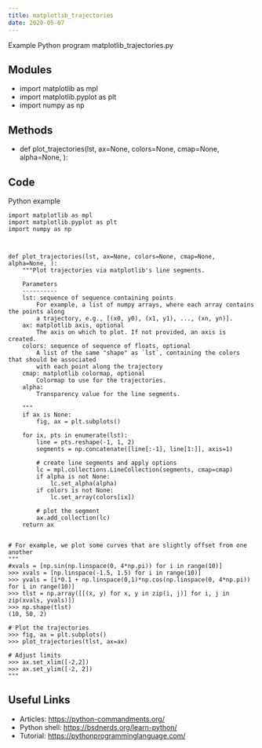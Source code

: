 ```yaml
---
title: matplotlib_trajectories
date: 2020-05-07
---
```

Example Python program matplotlib_trajectories.py

## Modules

* import matplotlib as mpl
* import matplotlib.pyplot as plt
* import numpy as np

## Methods

* def plot_trajectories(lst, ax=None, colors=None, cmap=None, alpha=None, ):

## Code

Python example

    import matplotlib as mpl
    import matplotlib.pyplot as plt
    import numpy as np
    
    
    
    def plot_trajectories(lst, ax=None, colors=None, cmap=None, alpha=None, ):
        """Plot trajectories via matplotlib's line segments.
        
        Parameters
        ----------
        lst: sequence of sequence containing points
            For example, a list of numpy arrays, where each array contains the points along
            a trajectory, e.g., [(x0, y0), (x1, y1), ..., (xn, yn)].
        ax: matplotlib axis, optional 
            The axis on which to plot. If not provided, an axis is created.
        colors: sequence of sequence of floats, optional
            A list of the same "shape" as `lst`, containing the colors that should be associated
            with each point along the trajectory
        cmap: matplotlib colormap, optional
            Colormap to use for the trajectories.
        alpha:
            Transparency value for the line segments.
            
        """
        if ax is None:
            fig, ax = plt.subplots()
            
        for ix, pts in enumerate(lst):
            line = pts.reshape(-1, 1, 2)
            segments = np.concatenate([line[:-1], line[1:]], axis=1)
            
            # create line segments and apply options
            lc = mpl.collections.LineCollection(segments, cmap=cmap)
            if alpha is not None:
                lc.set_alpha(alpha)
            if colors is not None:
                lc.set_array(colors[ix])
    
            # plot the segment
            ax.add_collection(lc)
        return ax
    
    
    # For example, we plot some curves that are slightly offset from one another
    """
    #xvals = [np.sin(np.linspace(0, 4*np.pi)) for i in range(10)]
    >>> xvals = [np.linspace(-1.5, 1.5) for i in range(10)]
    >>> yvals = [i*0.1 + np.linspace(0,1)*np.cos(np.linspace(0, 4*np.pi)) for i in range(10)]
    >>> tlst = np.array([[(x, y) for x, y in zip(i, j)] for i, j in zip(xvals, yvals)])
    >>> np.shape(tlst)
    (10, 50, 2)
    
    # Plot the trajectories
    >>> fig, ax = plt.subplots()
    >>> plot_trajectories(tlst, ax=ax)
    
    # Adjust limits
    >>> ax.set_xlim([-2,2])
    >>> ax.set_ylim([-2, 2])
    """

## Useful Links

- Articles: https://python-commandments.org/
- Python shell: https://bsdnerds.org/learn-python/
- Tutorial: https://pythonprogramminglanguage.com/
